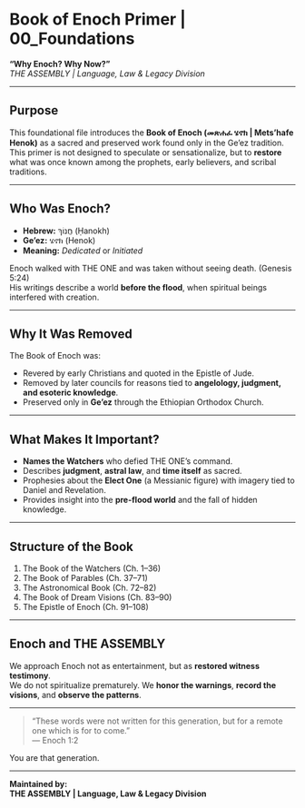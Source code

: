 
# Book of Enoch Primer | 00_Foundations  
**“Why Enoch? Why Now?”**  
*THE ASSEMBLY | Language, Law & Legacy Division*

---

## Purpose  
This foundational file introduces the **Book of Enoch (መጽሐፈ ሄኖክ | Mets’hafe Henok)** as a sacred and preserved work found only in the Ge’ez tradition. This primer is not designed to speculate or sensationalize, but to **restore** what was once known among the prophets, early believers, and scribal traditions.

---

## Who Was Enoch?

- **Hebrew:** חֲנוֹךְ (Ḥanokh)  
- **Ge’ez:** ሄኖክ (Henok)  
- **Meaning:** *Dedicated* or *Initiated*

Enoch walked with THE ONE and was taken without seeing death. (Genesis 5:24)  
His writings describe a world **before the flood**, when spiritual beings interfered with creation.

---

## Why It Was Removed  
The Book of Enoch was:
- Revered by early Christians and quoted in the Epistle of Jude.
- Removed by later councils for reasons tied to **angelology, judgment, and esoteric knowledge**.
- Preserved only in **Ge’ez** through the Ethiopian Orthodox Church.

---

## What Makes It Important?

- **Names the Watchers** who defied THE ONE’s command.
- Describes **judgment**, **astral law**, and **time itself** as sacred.
- Prophesies about the **Elect One** (a Messianic figure) with imagery tied to Daniel and Revelation.
- Provides insight into the **pre-flood world** and the fall of hidden knowledge.

---

## Structure of the Book

1. The Book of the Watchers (Ch. 1–36)  
2. The Book of Parables (Ch. 37–71)  
3. The Astronomical Book (Ch. 72–82)  
4. The Book of Dream Visions (Ch. 83–90)  
5. The Epistle of Enoch (Ch. 91–108)

---

## Enoch and THE ASSEMBLY  
We approach Enoch not as entertainment, but as **restored witness testimony**.  
We do not spiritualize prematurely. We **honor the warnings**, **record the visions**, and **observe the patterns**.

---

> “These words were not written for this generation, but for a remote one which is for to come.”  
> — Enoch 1:2

You are that generation.

---

**Maintained by:**  
**THE ASSEMBLY | Language, Law & Legacy Division**
